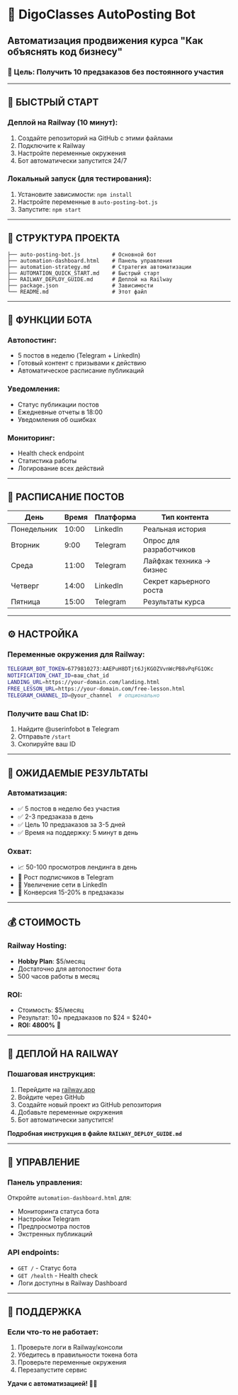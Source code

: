 # 🤖 DigoClasses AutoPosting Bot
## Автоматизация продвижения курса "Как объяснять код бизнесу"

### 🎯 Цель: Получить 10 предзаказов без постоянного участия

---

## 🚀 БЫСТРЫЙ СТАРТ

### **Деплой на Railway (10 минут):**
1. Создайте репозиторий на GitHub с этими файлами
2. Подключите к Railway
3. Настройте переменные окружения
4. Бот автоматически запустится 24/7

### **Локальный запуск (для тестирования):**
1. Установите зависимости: `npm install`
2. Настройте переменные в `auto-posting-bot.js`
3. Запустите: `npm start`

---

## 📁 СТРУКТУРА ПРОЕКТА

```
├── auto-posting-bot.js          # Основной бот
├── automation-dashboard.html    # Панель управления
├── automation-strategy.md       # Стратегия автоматизации
├── AUTOMATION_QUICK_START.md    # Быстрый старт
├── RAILWAY_DEPLOY_GUIDE.md      # Деплой на Railway
├── package.json                 # Зависимости
└── README.md                    # Этот файл
```

---

## 🤖 ФУНКЦИИ БОТА

### **Автопостинг:**
- 5 постов в неделю (Telegram + LinkedIn)
- Готовый контент с призывами к действию
- Автоматическое расписание публикаций

### **Уведомления:**
- Статус публикации постов
- Ежедневные отчеты в 18:00
- Уведомления об ошибках

### **Мониторинг:**
- Health check endpoint
- Статистика работы
- Логирование всех действий

---

## 📅 РАСПИСАНИЕ ПОСТОВ

| День | Время | Платформа | Тип контента |
|------|-------|-----------|--------------|
| Понедельник | 10:00 | LinkedIn | Реальная история |
| Вторник | 9:00 | Telegram | Опрос для разработчиков |
| Среда | 11:00 | Telegram | Лайфхак техника → бизнес |
| Четверг | 14:00 | LinkedIn | Секрет карьерного роста |
| Пятница | 15:00 | Telegram | Результаты курса |

---

## ⚙️ НАСТРОЙКА

### **Переменные окружения для Railway:**
```bash
TELEGRAM_BOT_TOKEN=6779810273:AAEPuH8DTjt6JjKGOZVvnWcPB8vPqFG1OKc
NOTIFICATION_CHAT_ID=ваш_chat_id
LANDING_URL=https://your-domain.com/landing.html
FREE_LESSON_URL=https://your-domain.com/free-lesson.html
TELEGRAM_CHANNEL_ID=@your_channel  # опционально
```

### **Получите ваш Chat ID:**
1. Найдите @userinfobot в Telegram
2. Отправьте `/start`
3. Скопируйте ваш ID

---

## 🎯 ОЖИДАЕМЫЕ РЕЗУЛЬТАТЫ

### **Автоматизация:**
- ✅ 5 постов в неделю без участия
- ✅ 2-3 предзаказа в день
- ✅ Цель 10 предзаказов за 3-5 дней
- ✅ Время на поддержку: 5 минут в день

### **Охват:**
- 📈 50-100 просмотров лендинга в день
- 📱 Рост подписчиков в Telegram
- 💼 Увеличение сети в LinkedIn
- 🎯 Конверсия 15-20% в предзаказы

---

## 💰 СТОИМОСТЬ

### **Railway Hosting:**
- **Hobby Plan**: $5/месяц
- Достаточно для автопостинг бота
- 500 часов работы в месяц

### **ROI:**
- Стоимость: $5/месяц
- Результат: 10+ предзаказов по $24 = $240+
- **ROI: 4800%** 🚀

---

## 🚂 ДЕПЛОЙ НА RAILWAY

### **Пошаговая инструкция:**
1. Перейдите на [railway.app](https://railway.app)
2. Войдите через GitHub
3. Создайте новый проект из GitHub репозитория
4. Добавьте переменные окружения
5. Бот автоматически запустится!

**Подробная инструкция в файле `RAILWAY_DEPLOY_GUIDE.md`**

---

## 🔧 УПРАВЛЕНИЕ

### **Панель управления:**
Откройте `automation-dashboard.html` для:
- Мониторинга статуса бота
- Настройки Telegram
- Предпросмотра постов
- Экстренных публикаций

### **API endpoints:**
- `GET /` - Статус бота
- `GET /health` - Health check
- Логи доступны в Railway Dashboard

---

## 🚨 ПОДДЕРЖКА

### **Если что-то не работает:**
1. Проверьте логи в Railway/консоли
2. Убедитесь в правильности токена бота
3. Проверьте переменные окружения
4. Перезапустите сервис

**Удачи с автоматизацией! 🤖🚀** 